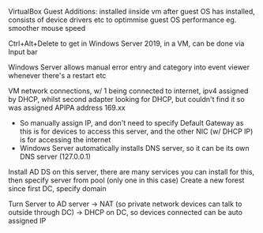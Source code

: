 VirtualBox Guest Additions: installed iinside vm after guest OS has installed, 
consists of device drivers etc to optimmise guest OS performance
eg. smoother mouse speed 

Ctrl+Alt+Delete to get in Windows Server 2019, in a VM, can be done via Input bar

Windows Server allows manual error entry and category into event viewer whenever there's a restart etc

VM network connections, w/ 1 being connected to internet, ipv4 assigned by DHCP, whilst second adapter looking for DHCP, but couldn't find it so was assigned APIPA address 169.xx
- So manually assign IP, and don't need to specify Default Gateway as this is for devices to access this server, and the other NIC (w/ DHCP IP) is for accessing the internet
- Windows Server automatically installs DNS server, so it can be its own DNS server (127.0.0.1)

Install AD DS on this server, there are many services you can install for this, then specify server from pool (only one in this case)
Create a new forest since first DC, specify domain 


Turn Server to AD server -> NAT (so private network devices can talk to outside through DC) -> DHCP on DC, so devices connected can be auto assigned IP
